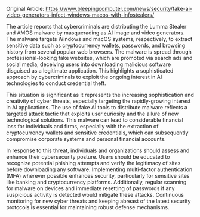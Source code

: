 Original Article: https://www.bleepingcomputer.com/news/security/fake-ai-video-generators-infect-windows-macos-with-infostealers/

The article reports that cybercriminals are distributing the Lumma Stealer and AMOS malware by masquerading as AI image and video generators. The malware targets Windows and macOS systems, respectively, to extract sensitive data such as cryptocurrency wallets, passwords, and browsing history from several popular web browsers. The malware is spread through professional-looking fake websites, which are promoted via search ads and social media, deceiving users into downloading malicious software disguised as a legitimate application. This highlights a sophisticated approach by cybercriminals to exploit the ongoing interest in AI technologies to conduct credential theft.

This situation is significant as it represents the increasing sophistication and creativity of cyber threats, especially targeting the rapidly-growing interest in AI applications. The use of fake AI tools to distribute malware reflects a targeted attack tactic that exploits user curiosity and the allure of new technological solutions. This malware can lead to considerable financial loss for individuals and firms, especially with the extraction of cryptocurrency wallets and sensitive credentials, which can subsequently compromise corporate systems and personal financial accounts.

In response to this threat, individuals and organizations should assess and enhance their cybersecurity posture. Users should be educated to recognize potential phishing attempts and verify the legitimacy of sites before downloading any software. Implementing multi-factor authentication (MFA) wherever possible enhances security, particularly for sensitive sites like banking and cryptocurrency platforms. Additionally, regular scanning for malware on devices and immediate resetting of passwords if any suspicious activity is detected would mitigate these attacks. Continuous monitoring for new cyber threats and keeping abreast of the latest security protocols is essential for maintaining robust defense mechanisms.